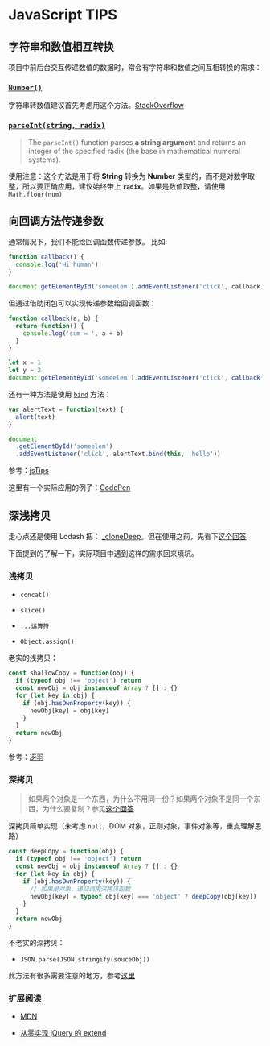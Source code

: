 # JavaScript TIPS

## 字符串和数值相互转换

项目中前后台交互传递数值的数据时，常会有字符串和数值之间互相转换的需求：

### [`Number()`](https://developer.mozilla.org/en-US/docs/Web/JavaScript/Reference/Global_Objects/Number)

字符串转数值建议首先考虑用这个方法。[StackOverflow](https://stackoverflow.com/questions/1133770/convert-a-string-to-an-integer-in-javascript?answertab=active#tab-top)

### [`parseInt(string, radix)`](https://developer.mozilla.org/en-US/docs/Web/JavaScript/Reference/Global_Objects/parseInt)

> The `parseInt()` function parses **a string argument** and returns an integer of the specified radix (the base in mathematical numeral systems).

使用注意：这个方法是用于将 **String** 转换为 **Number** 类型的，而不是对数字取整，所以要正确应用，建议始终带上 **`radix`**。如果是数值取整，请使用 `Math.floor(num)`

## 向回调方法传递参数

通常情况下，我们不能给回调函数传递参数。 比如:

```js
function callback() {
  console.log('Hi human')
}

document.getElementById('someelem').addEventListener('click', callback)
```

但通过借助闭包可以实现传递参数给回调函数：

```js
function callback(a, b) {
  return function() {
    console.log('sum = ', a + b)
  }
}

let x = 1
let y = 2
document.getElementById('someelem').addEventListener('click', callback(x, y))
```

还有一种方法是使用 [`bind`](https://developer.mozilla.org/en-US/docs/Web/JavaScript/Reference/Global_Objects/Function/bind) 方法：

```js
var alertText = function(text) {
  alert(text)
}

document
  .getElementById('someelem')
  .addEventListener('click', alertText.bind(this, 'hello'))
```

参考：[jsTips](http://www.jstips.co/en/javascript/passing-arguments-to-callback-functions/)

这里有一个实际应用的例子：[CodePen](https://codepen.io/yuliangmu/pen/BbVJLd?editors=1011)

## 深浅拷贝

走心点还是使用 Lodash 把： [\_cloneDeep](https://lodash.com/docs/4.17.11#cloneDeep)。但在使用之前，先看下[这个回答](https://www.zhihu.com/question/52965788/answer/132843912)

下面提到的了解一下，实际项目中遇到这样的需求回来填坑。

### 浅拷贝

- `concat()`

- `slice()`

- `...运算符`

- `Object.assign()`

老实的浅拷贝：

```js
const shallowCopy = function(obj) {
  if (typeof obj !== 'object') return
  const newObj = obj instanceof Array ? [] : {}
  for (let key in obj) {
    if (obj.hasOwnProperty(key)) {
      newObj[key] = obj[key]
    }
  }
  return newObj
}
```

参考：[冴羽](https://github.com/mqyqingfeng/Blog/issues/32)

### 深拷贝

> 如果两个对象是一个东西，为什么不用同一份？如果两个对象不是同一个东西，为什么要复制？参见[这个回答](https://www.zhihu.com/question/52965788/answer/132843912)

深拷贝简单实现（未考虑 `null`，DOM 对象，正则对象，事件对象等，重点理解思路）

```js
const deepCopy = function(obj) {
  if (typeof obj !== 'object') return
  const newObj = obj instanceof Array ? [] : {}
  for (let key in obj) {
    if (obj.hasOwnProperty(key)) {
      // 如果是对象，递归调用深拷贝函数
      newObj[key] = typeof obj[key] === 'object' ? deepCopy(obj[key]) : obj[key]
    }
  }
  return newObj
}
```

不老实的深拷贝：

- `JSON.parse(JSON.stringify(souceObj))`

此方法有很多需要注意的地方，参考[这里](https://www.jianshu.com/p/b084dfaad501)

### 扩展阅读

- [MDN](https://developer.mozilla.org/en-US/docs/Web/API/Web_Workers_API/Structured_clone_algorithm)

- [从零实现 jQuery 的 extend](https://github.com/mqyqingfeng/Blog/issues/33)
